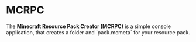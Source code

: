 # MCRPC
The __Minecraft Resource Pack Creator (MCRPC)__ is a simple console application, that creates a folder and ´pack.mcmeta´ for your resource pack.
